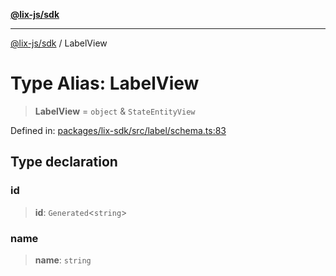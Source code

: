 [**@lix-js/sdk**](../README.md)

***

[@lix-js/sdk](../README.md) / LabelView

# Type Alias: LabelView

> **LabelView** = `object` & `StateEntityView`

Defined in: [packages/lix-sdk/src/label/schema.ts:83](https://github.com/opral/monorepo/blob/3bcc1f95be292671fbdc30a84e807512030f233b/packages/lix-sdk/src/label/schema.ts#L83)

## Type declaration

### id

> **id**: `Generated`\<`string`\>

### name

> **name**: `string`
